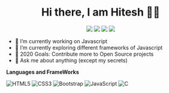 <span align="center">
 <h1>Hi there, I am Hitesh 👨‍💻 </h1>

[![](https://img.icons8.com/fluent/48/000000/instagram-new.png)](https://www.instagram.com/gs_hitesh/)
[![](https://img.icons8.com/fluent/48/000000/linkedin.png)](https://www.linkedin.com/in/hitesh-gorantla-76901b146/)
[![](https://img.icons8.com/fluent/48/000000/facebook-new.png)](https://www.facebook.com/hitesh.gorantla/)
[![](https://img.icons8.com/windows/48/000000/hackerrank.png)](https://www.hackerrank.com/saihitesh01)

</span>

- 🔭 I’m currently working on Javascript
- 🌱 I’m currently exploring different frameworks of Javascript
- 🥅 2020 Goals: Contribute more to Open Source projects
- 💬 Ask me about anything (except my secrets)

**Languages and FrameWorks**

![HTML5](https://img.shields.io/badge/-HTML5-E34F26?style=for-the-badge&logo=html5&logoColor=white)
![CSS3](https://img.shields.io/badge/-CSS3-1572B6?style=for-the-badge&logo=css3)
![Bootstrap](https://img.shields.io/badge/-Bootstrap-563D7C?style=for-the-badge&logo=bootstrap)
![JavaScript](https://img.shields.io/badge/-JavaScript-black?style=for-the-badge&logo=javascript)
![C](https://img.shields.io/badge/-C-00599C?style=for-the-badge&logo=c)
